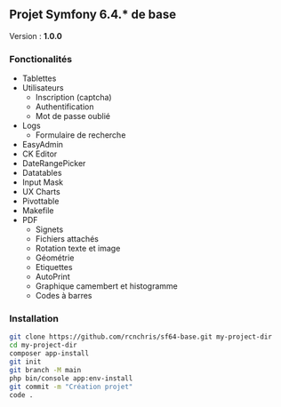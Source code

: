 ## Projet Symfony 6.4.* de base

Version : **1.0.0**

### Fonctionalités

- Tablettes
- Utilisateurs
   - Inscription (captcha)
   - Authentification
   - Mot de passe oublié
- Logs
   - Formulaire de recherche
- EasyAdmin
- CK Editor
- DateRangePicker
- Datatables
- Input Mask
- UX Charts
- Pivottable
- Makefile
- PDF
   - Signets
   - Fichiers attachés
   - Rotation texte et image
   - Géométrie
   - Etiquettes
   - AutoPrint
   - Graphique camembert et histogramme
   - Codes à barres
### Installation
```bash
git clone https://github.com/rcnchris/sf64-base.git my-project-dir
cd my-project-dir
composer app-install
git init
git branch -M main
php bin/console app:env-install
git commit -m "Création projet"
code .
```